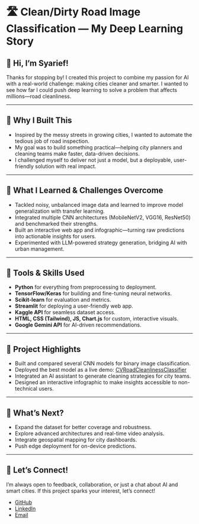 # 🛣️ Clean/Dirty Road Image Classification — My Deep Learning Story

## 👋 Hi, I’m Syarief!

Thanks for stopping by! I created this project to combine my passion for AI with a real-world challenge: making cities cleaner and smarter. I wanted to see how far I could push deep learning to solve a problem that affects millions—road cleanliness.

---

## 🌟 Why I Built This

- Inspired by the messy streets in growing cities, I wanted to automate the tedious job of road inspection.
- My goal was to build something practical—helping city planners and cleaning teams make faster, data-driven decisions.
- I challenged myself to deliver not just a model, but a deployable, user-friendly solution with real impact.

---

## 💪 What I Learned & Challenges Overcome

- Tackled noisy, unbalanced image data and learned to improve model generalization with transfer learning.
- Integrated multiple CNN architectures (MobileNetV2, VGG16, ResNet50) and benchmarked their strengths.
- Built an interactive web app and infographic—turning raw predictions into actionable insights for users.
- Experimented with LLM-powered strategy generation, bridging AI with urban management.

---

## 🧰 Tools & Skills Used

- **Python** for everything from preprocessing to deployment.
- **TensorFlow/Keras** for building and fine-tuning neural networks.
- **Scikit-learn** for evaluation and metrics.
- **Streamlit** for deploying a user-friendly web app.
- **Kaggle API** for seamless dataset access.
- **HTML, CSS (Tailwind), JS, Chart.js** for custom, interactive visuals.
- **Google Gemini API** for AI-driven recommendations.

---

## 🚀 Project Highlights

- Built and compared several CNN models for binary image classification.
- Deployed the best model as a live demo: [CVRoadCleanlinessClassifier](https://huggingface.co/spaces/syariefsq/ComputerVisionRoadCleanlinessClassifier)
- Integrated an AI assistant to generate cleaning strategies for city teams.
- Designed an interactive infographic to make insights accessible to non-technical users.

---

## 🔭 What’s Next?

- Expand the dataset for better coverage and robustness.
- Explore advanced architectures and real-time video analysis.
- Integrate geospatial mapping for city dashboards.
- Push edge deployment for on-device predictions.

---

## 🤝 Let’s Connect!

I’m always open to feedback, collaboration, or just a chat about AI and smart cities. If this project sparks your interest, let’s connect!

- [GitHub](https://github.com/syariefsq)
- [LinkedIn](https://www.linkedin.com/in/syariefqayum/)
- [Email](mailto:syarif.qayyum@gmail.com)
